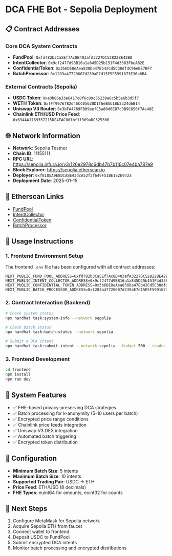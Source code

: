 # DCA FHE Bot - Sepolia Deployment

## 📋 Contract Addresses

### Core DCA System Contracts
- **FundPool**: `0xfd782b3Ca5Ef7Ac8B403afA3227DC528228E42B8`
- **IntentCollector**: `0x9cf2477d9BB16a1a845D25b151F4d3383FbeA82E`
- **ConfidentialToken**: `0x3b6DE8eAea838Da47Eb42Cd5C38dfdC96eBE7BF7`
- **BatchProcessor**: `0x1283a47720607d239aE7d15E5F5991673E36a6BA`

### External Contracts (Sepolia)
- **USDC Token**: `0xa0b86a33e6417c8f6c89c35239e6c5b5e6b3d5f7`
- **WETH Token**: `0xfFf9976782d46CC05630D1f6eBAb18b2324d6B14`
- **Uniswap V3 Router**: `0x3bFA4769FB09eefC5a80d6E87c3B9C650f7Ae48E`
- **Chainlink ETH/USD Price Feed**: `0x694AA1769357215DE4FAC081bf1f309aDC325306`

## 🌐 Network Information
- **Network**: Sepolia Testnet
- **Chain ID**: 11155111
- **RPC URL**: https://sepolia.infura.io/v3/126e2978c6db47b7b116c07e4ba787e9
- **Block Explorer**: https://sepolia.etherscan.io
- **Deployer**: `0xf8185A9E8DCABE43dcA52f2f649F51BE1E2E972a`
- **Deployment Date**: 2025-01-15

## 🔗 Etherscan Links
- [FundPool](https://sepolia.etherscan.io/address/0xfd782b3Ca5Ef7Ac8B403afA3227DC528228E42B8)
- [IntentCollector](https://sepolia.etherscan.io/address/0x9cf2477d9BB16a1a845D25b151F4d3383FbeA82E)
- [ConfidentialToken](https://sepolia.etherscan.io/address/0x3b6DE8eAea838Da47Eb42Cd5C38dfdC96eBE7BF7)
- [BatchProcessor](https://sepolia.etherscan.io/address/0x1283a47720607d239aE7d15E5F5991673E36a6BA)

## 📖 Usage Instructions

### 1. Frontend Environment Setup
The frontend `.env` file has been configured with all contract addresses:

```env
NEXT_PUBLIC_FUND_POOL_ADDRESS=0xfd782b3Ca5Ef7Ac8B403afA3227DC528228E42B8
NEXT_PUBLIC_INTENT_COLLECTOR_ADDRESS=0x9cf2477d9BB16a1a845D25b151F4d3383FbeA82E
NEXT_PUBLIC_CONFIDENTIAL_TOKEN_ADDRESS=0x3b6DE8eAea838Da47Eb42Cd5C38dfdC96eBE7BF7
NEXT_PUBLIC_BATCH_PROCESSOR_ADDRESS=0x1283a47720607d239aE7d15E5F5991673E36a6BA
```

### 2. Contract Interaction (Backend)
```bash
# Check system status
npx hardhat task:system-info --network sepolia

# Check batch status  
npx hardhat task:batch-status --network sepolia

# Submit a DCA intent
npx hardhat task:submit-intent --network sepolia --budget 500 --trades 10
```

### 3. Frontend Development
```bash
cd frontend
npm install
npm run dev
```

## 🎯 System Features
- ✅ FHE-based privacy-preserving DCA strategies
- ✅ Batch processing for k-anonymity (5-10 users per batch)
- ✅ Encrypted price range conditions
- ✅ Chainlink price feeds integration
- ✅ Uniswap V3 DEX integration
- ✅ Automated batch triggering
- ✅ Encrypted token distribution

## 🔧 Configuration
- **Minimum Batch Size**: 5 intents
- **Maximum Batch Size**: 10 intents
- **Supported Trading Pair**: USDC → ETH
- **Price Feed**: ETH/USD (8 decimals)
- **FHE Types**: euint64 for amounts, euint32 for counts

## 🚀 Next Steps
1. Configure MetaMask for Sepolia network
2. Acquire Sepolia ETH from faucet
3. Connect wallet to frontend
4. Deposit USDC to FundPool
5. Submit encrypted DCA intents
6. Monitor batch processing and encrypted distributions